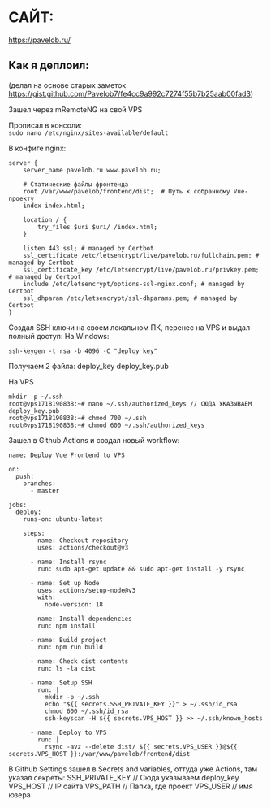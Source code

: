 # САЙТ:
https://pavelob.ru/

## Как я деплоил:
(делал на основе старых заметок https://gist.github.com/Pavelob7/fe4cc9a992c7274f55b7b25aab00fad3)

Зашел через mRemoteNG на свой VPS

Прописал в консоли:  
```sudo nano /etc/nginx/sites-available/default```

В конфиге nginx:
```
server {
    server_name pavelob.ru www.pavelob.ru;

    # Статические файлы фронтенда
    root /var/www/pavelob/frontend/dist;  # Путь к собранному Vue-проекту
    index index.html;

    location / {
        try_files $uri $uri/ /index.html;
    }

    listen 443 ssl; # managed by Certbot
    ssl_certificate /etc/letsencrypt/live/pavelob.ru/fullchain.pem; # managed by Certbot
    ssl_certificate_key /etc/letsencrypt/live/pavelob.ru/privkey.pem; # managed by Certbot
    include /etc/letsencrypt/options-ssl-nginx.conf; # managed by Certbot
    ssl_dhparam /etc/letsencrypt/ssl-dhparams.pem; # managed by Certbot
}
```

Создал SSH ключи на своем локальном ПК, перенес на VPS и выдал полный доступ:
На Windows:
```
ssh-keygen -t rsa -b 4096 -C "deploy key"
```

Получаем 2 файла:
deploy_key
deploy_key.pub

На VPS
```
mkdir -p ~/.ssh
root@vps1718190838:~# nano ~/.ssh/authorized_keys // СЮДА УКАЗЫВАЕМ deploy_key.pub
root@vps1718190838:~# chmod 700 ~/.ssh
root@vps1718190838:~# chmod 600 ~/.ssh/authorized_keys
```

Зашел в Github Actions и создал новый workflow:
```
name: Deploy Vue Frontend to VPS

on:
  push:
    branches:
      - master

jobs:
  deploy:
    runs-on: ubuntu-latest

    steps:
      - name: Checkout repository
        uses: actions/checkout@v3

      - name: Install rsync
        run: sudo apt-get update && sudo apt-get install -y rsync

      - name: Set up Node
        uses: actions/setup-node@v3
        with:
          node-version: 18

      - name: Install dependencies
        run: npm install

      - name: Build project
        run: npm run build

      - name: Check dist contents
        run: ls -la dist

      - name: Setup SSH
        run: |
          mkdir -p ~/.ssh
          echo "${{ secrets.SSH_PRIVATE_KEY }}" > ~/.ssh/id_rsa
          chmod 600 ~/.ssh/id_rsa
          ssh-keyscan -H ${{ secrets.VPS_HOST }} >> ~/.ssh/known_hosts

      - name: Deploy to VPS
        run: |
          rsync -avz --delete dist/ ${{ secrets.VPS_USER }}@${{ secrets.VPS_HOST }}:/var/www/pavelob/frontend/dist
```

В Github Settings зашел в Secrets and variables, оттуда уже Actions, там указал секреты:
SSH_PRIVATE_KEY // Сюда указываем deploy_key
VPS_HOST // IP сайта
VPS_PATH // Папка, где проект
VPS_USER // имя юзера
 
  
